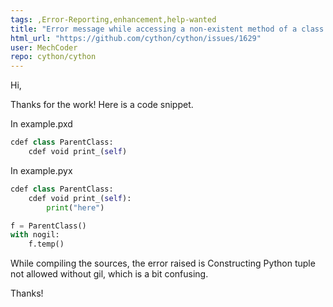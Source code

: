```yaml
---
tags: ,Error-Reporting,enhancement,help-wanted
title: "Error message while accessing a non-existent method of a class without gil can be improved."
html_url: "https://github.com/cython/cython/issues/1629"
user: MechCoder
repo: cython/cython
---
```


Hi,

Thanks for the work! Here is a code snippet.

In example.pxd
```python
cdef class ParentClass:
    cdef void print_(self)
```

In example.pyx
```python
cdef class ParentClass:
    cdef void print_(self):
        print("here")

f = ParentClass()
with nogil:
    f.temp()
```

While compiling the sources, the error raised is Constructing Python tuple not allowed without gil, which is a bit confusing.

Thanks!